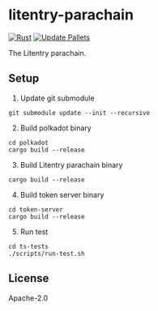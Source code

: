 # litentry-parachain
[![Rust](https://github.com/litentry/litentry-parachain/actions/workflows/build_test.yml/badge.svg)](https://github.com/litentry/litentry-parachain/actions/workflows/build_and_run_test.yml)
[![Update Pallets](https://github.com/litentry/litentry-parachain/actions/workflows/update_pallets.yml/badge.svg)](https://github.com/litentry/litentry-parachain/actions/workflows/update_pallets.yml)

The Litentry parachain.


## Setup
1. Update git submodule
```
git submodule update --init --recursive
```
2. Build polkadot binary
```
cd polkadot
cargo build --release
```
3. Build Litentry parachain binary
```
cargo build --release
```
4. Build token server binary
```
cd token-server
cargo build --release
```
5. Run test
```
cd ts-tests
./scripts/run-test.sh
```


## License
Apache-2.0



